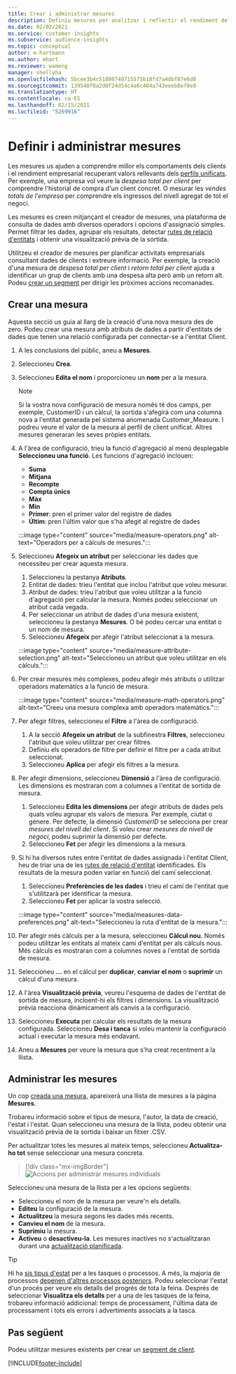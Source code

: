 ```yaml
---
title: Crear i administrar mesures
description: Definiu mesures per analitzar i reflectir el rendiment del vostre negoci.
ms.date: 02/02/2021
ms.service: customer-insights
ms.subservice: audience-insights
ms.topic: conceptual
author: m-hartmann
ms.author: mhart
ms.reviewer: wameng
manager: shellyha
ms.openlocfilehash: 5bcee3b4c51880740715575b18fd7a4dbf87e6d0
ms.sourcegitcommit: 139548f8a2d0f24d54c4a6c404a743eeeb8ef8e0
ms.translationtype: HT
ms.contentlocale: ca-ES
ms.lasthandoff: 02/15/2021
ms.locfileid: "5269916"
---
```

# <a name="define-and-manage-measures"></a>Definir i administrar mesures

Les mesures us ajuden a comprendre millor els comportaments dels clients i el rendiment empresarial recuperant valors rellevants dels [perfils unificats](data-unification.md). Per exemple, una empresa vol veure la *despesa total per client* per comprendre l'historial de compra d'un client concret. O mesurar les *vendes totals de l'empresa* per comprendre els ingressos del nivell agregat de tot el negoci.  

Les mesures es creen mitjançant el creador de mesures, una plataforma de consulta de dades amb diversos operadors i opcions d'assignació simples. Permet filtrar les dades, agrupar els resultats, detectar [rutes de relació d'entitats](relationships.md) i obtenir una visualització prèvia de la sortida.

Utilitzeu el creador de mesures per planificar activitats empresarials consultant dades de clients i extreure informació. Per exemple, la creació d'una mesura de *despesa total per client* i *retorn total per client* ajuda a identificar un grup de clients amb una despesa alta però amb un retorn alt. Podeu [crear un segment](segments.md) per dirigir les pròximes accions recomanades. 

## <a name="create-a-measure"></a>Crear una mesura

Aquesta secció us guia al llarg de la creació d'una nova mesura des de zero. Podeu crear una mesura amb atributs de dades a partir d'entitats de dades que tenen una relació configurada per connectar-se a l'entitat Client. 

1. A les conclusions del públic, aneu a **Mesures**.

1. Seleccioneu **Crea**.

1. Seleccioneu **Edita el nom** i proporcioneu un **nom** per a la mesura. 
   > [!NOTE]
   > Si la vostra nova configuració de mesura només té dos camps, per exemple, CustomerID i un càlcul, la sortida s'afegirà com una columna nova a l'entitat generada pel sistema anomenada Customer_Measure. I podreu veure el valor de la mesura al perfil de client unificat. Altres mesures generaran les seves pròpies entitats.

1. A l'àrea de configuració, trieu la funció d'agregació al menú desplegable **Seleccioneu una funció**. Les funcions d'agregació inclouen: 
   - **Suma**
   - **Mitjana**
   - **Recompte**
   - **Compta únics**
   - **Màx**
   - **Min**
   - **Primer**: pren el primer valor del registre de dades
   - **Últim**: pren l'últim valor que s'ha afegit al registre de dades

   :::image type="content" source="media/measure-operators.png" alt-text="Operadors per a càlculs de mesures.":::

1. Seleccioneu **Afegeix un atribut** per seleccionar les dades que necessiteu per crear aquesta mesura.
   
   1. Seleccioneu la pestanya **Atributs**. 
   1. Entitat de dades: trieu l'entitat que inclou l'atribut que voleu mesurar. 
   1. Atribut de dades: trieu l'atribut que voleu utilitzar a la funció d'agregació per calcular la mesura. Només podeu seleccionar un atribut cada vegada.
   1. Per seleccionar un atribut de dades d'una mesura existent, seleccioneu la pestanya **Mesures**. O bé podeu cercar una entitat o un nom de mesura. 
   1. Seleccioneu **Afegeix** per afegir l'atribut seleccionat a la mesura.

   :::image type="content" source="media/measure-attribute-selection.png" alt-text="Seleccioneu un atribut que voleu utilitzar en els càlculs.":::

1. Per crear mesures més complexes, podeu afegir més atributs o utilitzar operadors matemàtics a la funció de mesura.

   :::image type="content" source="media/measure-math-operators.png" alt-text="Creeu una mesura complexa amb operadors matemàtics.":::

1. Per afegir filtres, seleccioneu el **Filtre** a l'àrea de configuració. 
  
   1. A la secció **Afegeix un atribut** de la subfinestra **Filtres**, seleccioneu l'atribut que voleu utilitzar per crear filtres.
   1. Definiu els operadors de filtre per definir el filtre per a cada atribut seleccionat.
   1. Seleccioneu **Aplica** per afegir els filtres a la mesura.

1. Per afegir dimensions, seleccioneu **Dimensió** a l'àrea de configuració. Les dimensions es mostraran com a columnes a l'entitat de sortida de mesura.
   1. Seleccioneu **Edita les dimensions** per afegir atributs de dades pels quals voleu agrupar els valors de mesura. Per exemple, ciutat o gènere. Per defecte, la dimensió *CustomerID* se selecciona per crear *mesures del nivell del client*. Si voleu crear *mesures de nivell de negoci*, podeu suprimir la dimensió per defecte.
   1. Seleccioneu **Fet** per afegir les dimensions a la mesura.

1. Si hi ha diversos rutes entre l'entitat de dades assignada i l'entitat Client, heu de triar una de les [rutes de relació d'entitat](relationships.md) identificades. Els resultats de la mesura poden variar en funció del camí seleccionat.
   1. Seleccioneu **Preferències de les dades** i trieu el camí de l'entitat que s'utilitzarà per identificar la mesura.
   1. Seleccioneu **Fet** per aplicar la vostra selecció. 

   :::image type="content" source="media/measures-data-preferences.png" alt-text="Seleccioneu la ruta d'entitat de la mesura.":::

1. Per afegir més càlculs per a la mesura, seleccioneu **Càlcul nou**. Només podeu utilitzar les entitats al mateix camí d'entitat per als càlculs nous. Més càlculs es mostraran com a columnes noves a l'entitat de sortida de mesura.

1. Seleccioneu **...** en el càlcul per **duplicar**, **canviar el nom** o **suprimir** un càlcul d'una mesura.

1. A l'àrea **Visualització prèvia**, veureu l'esquema de dades de l'entitat de sortida de mesura, incloent-hi els filtres i dimensions. La visualització prèvia reacciona dinàmicament als canvis a la configuració.

1. Seleccioneu **Executa** per calcular els resultats de la mesura configurada. Seleccioneu **Desa i tanca** si voleu mantenir la configuració actual i executar la mesura més endavant.

1. Aneu a **Mesures** per veure la mesura que s'ha creat recentment a la llista.

## <a name="manage-your-measures"></a>Administrar les mesures

Un cop [creada una mesura](#create-a-measure), apareixerà una llista de mesures a la pàgina **Mesures**.

Trobareu informació sobre el tipus de mesura, l'autor, la data de creació, l'estat i l'estat. Quan seleccioneu una mesura de la llista, podeu obtenir una visualització prèvia de la sortida i baixar un fitxer .CSV.

Per actualitzar totes les mesures al mateix temps, seleccioneu **Actualitza-ho tot** sense seleccionar una mesura concreta.

> [!div class="mx-imgBorder"]
> ![Accions per administrar mesures individuals](media/measure-actions.png "Accions per administrar mesures individuals")

Seleccioneu una mesura de la llista per a les opcions següents:

- Seleccioneu el nom de la mesura per veure'n els detalls.
- **Editeu** la configuració de la mesura.
- **Actualitzeu** la mesura segons les dades més recents.
- **Canvieu el nom** de la mesura.
- **Suprimiu** la mesura.
- **Activeu** o **desactiveu-la**. Les mesures inactives no s'actualitzaran durant una [actualització planificada](system.md#schedule-tab).

> [!TIP]
> Hi ha [sis tipus d'estat](system.md#status-types) per a les tasques o processos. A més, la majoria de processos [depenen d'altres processos posteriors](system.md#refresh-policies). Podeu seleccionar l'estat d'un procés per veure els detalls del progrés de tota la feina. Després de seleccionar **Visualitza els detalls** per a una de les tasques de la feina, trobareu informació addicional: temps de processament, l'última data de processament i tots els errors i advertiments associats a la tasca.

## <a name="next-step"></a>Pas següent

Podeu utilitzar mesures existents per crear un [segment de client](segments.md).


[!INCLUDE[footer-include](../includes/footer-banner.md)]